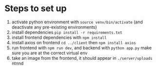 # Steps to set up
1. activate python environment with `source venv/bin/activate` (and deactivate any pre-existing environments)
2. install dependencies `pip install -r requirements.txt`
3. install frontend dependencies with `npm install`
4. install axios on frontend `cd ../client` then `npm install axios`
5. run frontend with `npm run dev`, and backend with `python app.py` make sure you are at the correct virtual env
6. take an image from the frontend, it should appear in `./server/uploads`
ntnnd